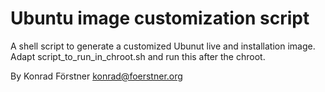 Ubuntu image customization script
=================================

A shell script to generate a customized Ubunut live and installation
image. Adapt script_to_run_in_chroot.sh and run this after the chroot.

By Konrad Förstner <konrad@foerstner.org>
